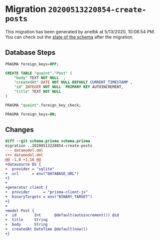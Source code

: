 # Migration `20200513220854-create-posts`

This migration has been generated by arielbk at 5/13/2020, 10:08:54 PM.
You can check out the [state of the schema](./schema.prisma) after the migration.

## Database Steps

```sql
PRAGMA foreign_keys=OFF;

CREATE TABLE "quaint"."Post" (
    "body" TEXT NOT NULL  ,
    "createdAt" DATE NOT NULL DEFAULT CURRENT_TIMESTAMP ,
    "id" INTEGER NOT NULL  PRIMARY KEY AUTOINCREMENT,
    "title" TEXT NOT NULL  
) 

PRAGMA "quaint".foreign_key_check;

PRAGMA foreign_keys=ON;
```

## Changes

```diff
diff --git schema.prisma schema.prisma
migration ..20200513220854-create-posts
--- datamodel.dml
+++ datamodel.dml
@@ -1,0 +1,16 @@
+datasource DS {
+  provider = "sqlite"
+  url      = env("DATABASE_URL")
+}
+
+generator client {
+  provider      = "prisma-client-js"
+  binaryTargets = env("BINARY_TARGET")
+}
+
+model Post {
+  id        Int      @default(autoincrement()) @id
+  title     String
+  body      String
+  createdAt DateTime @default(now())
+}
```


